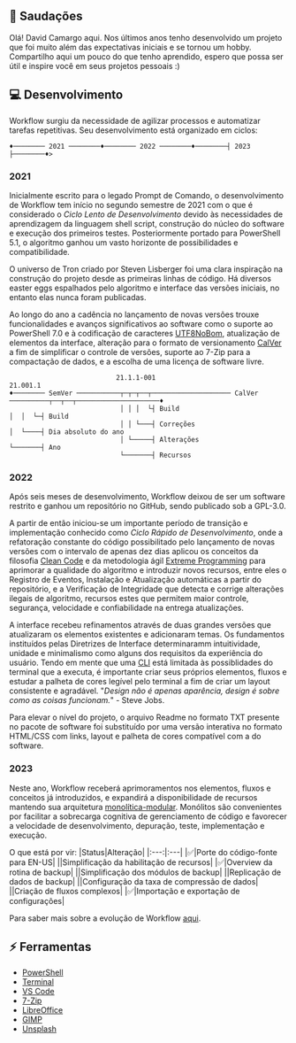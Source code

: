 ## :vulcan_salute: Saudações
Olá! David Camargo aqui. Nos últimos anos tenho desenvolvido um projeto que foi muito além das expectativas iniciais e se tornou um hobby. Compartilho aqui um pouco do que tenho aprendido, espero que possa ser útil e inspire você em seus projetos pessoais :)

## :computer: Desenvolvimento
Workflow surgiu da necessidade de agilizar processos e automatizar tarefas repetitivas. Seu desenvolvimento está organizado em ciclos:

```
♦──────── 2021 ────────♦──────── 2022 ────────♦────────┤ 2023 ├────────♦>
```
### 2021
Inicialmente escrito para o legado Prompt de Comando, o desenvolvimento de Workflow tem início no segundo semestre de 2021 com o que é considerado o _Ciclo Lento de Desenvolvimento_ devido às necessidades de aprendizagem da linguagem shell script, construção do núcleo do software e execução dos primeiros testes. Posteriormente portado para PowerShell 5.1, o algoritmo ganhou um vasto horizonte de possibilidades e compatibilidade.

O universo de Tron criado por Steven Lisberger foi uma clara inspiração na construção do projeto desde as primeiras linhas de código. Há diversos easter eggs espalhados pelo algoritmo e interface das versões iniciais, no entanto elas nunca foram publicadas.

Ao longo do ano a cadência no lançamento de novas versões trouxe funcionalidades e avanços significativos ao software como o suporte ao PowerShell 7.0 e à codificação de caracteres [UTF8NoBom](https://docs.microsoft.com/pt-br/powershell/module/microsoft.powershell.core/about/about_character_encoding), atualização de elementos da interface, alteração para o formato de versionamento [CalVer](https://calver.org/) a fim de simplificar o controle de versões, suporte ao 7-Zip para a compactação de dados, e a escolha de uma licença de software livre.

```
                           21.1.1-001                                    21.001.1
♦──────── SemVer ───────────┬─┬─┬──┬──────────────────── CalVer ──────────┬──┬──┬─────────────────────♦
                            │ │ │  └┤ Build                               │  │  └─┤ Build
                            │ │ └───┤ Correções                           │  └────┤ Dia absoluto do ano
                            │ └─────┤ Alterações                          └───────┤ Ano
                            └───────┤ Recursos          
```

### 2022
Após seis meses de desenvolvimento, Workflow deixou de ser um software restrito e ganhou um repositório no GitHub, sendo publicado sob a GPL-3.0.

A partir de então iniciou-se um importante período de transição e implementação conhecido como _Ciclo Rápido de Desenvolvimento_, onde a refatoração constante do código possibilitado pelo lançamento de novas versões com o intervalo de apenas dez dias aplicou os conceitos da filosofia [Clean Code](https://blog.betrybe.com/tecnologia/clean-code/) e da metodologia ágil [Extreme Programming](https://www.devmedia.com.br/extreme-programming-conceitos-e-praticas/1498) para aprimorar a qualidade do algoritmo e introduzir novos recursos, entre eles o Registro de Eventos, Instalação e Atualização automáticas a partir do repositório, e a Verificação de Integridade que detecta e corrige alterações ilegais de algoritmo, recursos estes que permitem maior controle, segurança, velocidade e confiabilidade na entrega atualizações.

A interface recebeu refinamentos através de duas grandes versões que atualizaram os elementos existentes e adicionaram temas. Os fundamentos instituídos pelas Diretrizes de Interface determinaramm intuitividade, unidade e minimalismo como alguns dos requisitos da experiência do usuário. Tendo em mente que uma [CLI](https://blog.betrybe.com/tecnologia/tudo-sobre-cli/) está limitada às possiblidades do terminal que a executa, é importante criar seus próprios elementos, fluxos e estudar a palheta de cores legível pelo terminal a fim de criar um layout consistente e agradável. "_Design não é apenas aparência, design é sobre como as coisas funcionam._" - Steve Jobs.

Para elevar o nível do projeto, o arquivo Readme no formato TXT presente no pacote de software foi substituído por uma versão interativa no formato HTML/CSS com links, layout e palheta de cores compatível com a do software.

### 2023
Neste ano, Workflow receberá aprimoramentos nos elementos, fluxos e conceitos já introduzidos, e expandirá a disponibilidade de recursos mantendo sua arquitetura [monolítica-modular](https://youtu.be/CsrHHHPHKwE). Monólitos são convenientes por facilitar a sobrecarga cognitiva de gerenciamento de código e favorecer a velocidade de desenvolvimento, depuração, teste, implementação e execução.

O que está por vir:
|Status|Alteração|
|:---:|:---|
|:white_check_mark:|Porte do código-fonte para EN-US|
||Simplificação da habilitação de recursos|
|:white_check_mark:|Overview da rotina de backup|
||Simplificação dos módulos de backup|
||Replicação de dados de backup|
||Configuração da taxa de compressão de dados|
||Criação de fluxos complexos|
|:white_check_mark:|Importação e exportação de configurações|

Para saber mais sobre a evolução de Workflow [aqui](https://github.com/2uj1m28ohz/workflow/blob/main/Evolution.md).

## :zap: Ferramentas
- [PowerShell](https://github.com/powershell/powershell)
- [Terminal](https://github.com/microsoft/terminal)
- [VS Code](https://github.com/microsoft/vscode)
- [7-Zip](https://7-zip.org)
- [LibreOffice](https://libreoffice.org)
- [GIMP](https://gimp.org)
- [Unsplash](https://unsplash.com)

